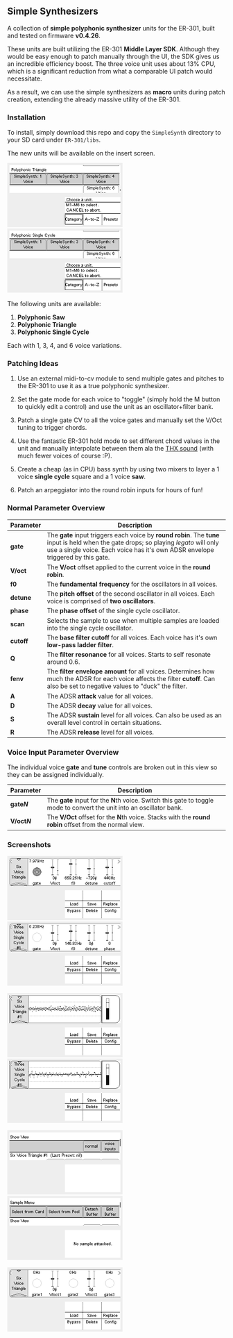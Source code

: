 ## Simple Synthesizers

A collection of **simple polyphonic synthesizer** units for the ER-301, built and tested on firmware **v0.4.26**.

These units are built utilizing the ER-301 **Middle Layer SDK**. Although they would be easy enough to patch manually through the UI, the SDK gives us an incredible efficiency boost. The three voice unit uses about 13% CPU, which is a significant reduction from what a comparable UI patch would necessitate.

As a result, we can use the simple synthesizers as **macro** units during patch creation, extending the already massive utility of the ER-301.

### Installation
To install, simply download this repo and copy the `SimpleSynth` directory to your SD card under `ER-301/libs`.

The new units will be available on the insert screen.

![](screenshots/TriangleInsert.png)
![](screenshots/SingleCycleInsert.png)

The following units are available:

1. **Polyphonic Saw**
2. **Polyphonic Triangle**
3. **Polyphonic Single Cycle**

Each with 1, 3, 4, and 6 voice variations.

### Patching Ideas

1. Use an external midi-to-cv module to send multiple gates and pitches to the ER-301 to use it as a true polyphonic synthesizer.

2. Set the gate mode for each voice to "toggle" (simply hold the M button to quickly edit a control) and use the unit as an oscillator+filter bank.

3. Patch a single gate CV to all the voice gates and manually set the V/Oct tuning to trigger chords.

4. Use the fantastic ER-301 hold mode to set different chord values in the unit and manually interpolate between them ala the [THX sound](https://www.youtube.com/watch?v=FWkJ86JqlPA) (with much fewer voices of course :P).

5. Create a cheap (as in CPU) bass synth by using two mixers to layer a 1 voice **single cycle** square and a 1 voice **saw**.

6. Patch an arpeggiator into the round robin inputs for hours of fun!

### Normal Parameter Overview

Parameter | Description
--------- | -----------
**gate** | The **gate** input triggers each voice by **round robin**. The **tune** input is held when the gate drops; so playing _legato_ will only use a single voice. Each voice has it's own ADSR envelope triggered by this gate.
**V/oct** | The **V/oct** offset applied to the current voice in the **round robin**.
**f0** | The **fundamental frequency** for the oscillators in all voices.
**detune** | The **pitch offset** of the second oscillator in all voices. Each voice is comprised of **two oscillators**.
**phase** | The **phase offset** of the single cycle oscillator.
**scan** | Selects the sample to use when multiple samples are loaded into the single cycle oscillator.
**cutoff** | The **base filter cutoff** for all voices. Each voice has it's own **low-pass ladder filter**.
**Q** | The **filter resonance** for all voices. Starts to self resonate around 0.6.
**fenv** | The **filter envelope amount** for all voices. Determines how much the ADSR for each voice affects the filter **cutoff**. Can also be set to negative values to "duck" the filter.
**A** | The ADSR **attack** value for all voices.
**D** | The ADSR **decay** value for all voices.
**S** | The ADSR **sustain** level for all voices. Can also be used as an overall level control in certain situations.
**R** | The ADSR **release** level for all voices.

### Voice Input Parameter Overview

The individual voice **gate** and **tune** controls are broken out in this view so they can be assigned individually.

Parameter | Description
--------- | -----------
**gate*N*** | The **gate** input for the **N**th voice. Switch this gate to toggle mode to convert the unit into an oscillator bank.
**V/oct*N*** | The **V/Oct** offset for the **N**th voice. Stacks with the **round robin** offset from the normal view.

### Screenshots

![](screenshots/TriangleNormal.png)
![](screenshots/SingleCycleNormal.png)

![](screenshots/TriangleWave.png)
![](screenshots/SingleCycleWave.png)

![](screenshots/TriangleMenu.png)
![](screenshots/SingleCycleMenu.png)

![](screenshots/TriangleVoiceInputs.png)
